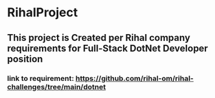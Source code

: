# RihalProject

## This project is Created per Rihal company requirements for Full-Stack DotNet Developer position
### link to requirement: https://github.com/rihal-om/rihal-challenges/tree/main/dotnet
